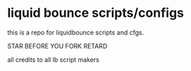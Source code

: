 # liquid bounce scripts/configs

this is a repo for liquidbounce scripts and cfgs.


STAR BEFORE YOU FORK RETARD


all credits to all lb script makers
